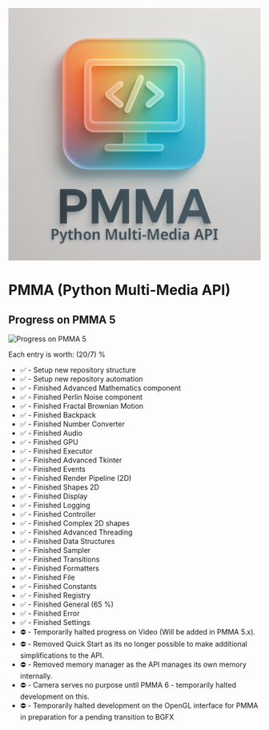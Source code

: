 <div align="center">

  ![PMMA logo](https://github.com/PycraftDeveloper/PMMA/blob/main/repository/SmallLogo.png)
</div>


# PMMA (Python Multi-Media API)

## Progress on PMMA 5

![Progress on PMMA 5](https://geps.dev/progress/100)

Each entry is worth: (20/7) %

* ✅ - Setup new repository structure
* ✅ - Setup new repository automation
* ✅ - Finished Advanced Mathematics component
* ✅ - Finished Perlin Noise component
* ✅ - Finished Fractal Brownian Motion
* ✅ - Finished Backpack
* ✅ - Finished Number Converter
* ✅ - Finished Audio
* ✅ - Finished GPU
* ✅ - Finished Executor
* ✅ - Finished Advanced Tkinter
* ✅ - Finished Events
* ✅ - Finished Render Pipeline (2D)
* ✅ - Finished Shapes 2D
* ✅ - Finished Display
* ✅ - Finished Logging
* ✅ - Finished Controller
* ✅ - Finished Complex 2D shapes
* ✅ - Finished Advanced Threading
* ✅ - Finished Data Structures
* ✅ - Finished Sampler
* ✅ - Finished Transitions
* ✅ - Finished Formatters
* ✅ - Finished File
* ✅ - Finished Constants
* ✅ - Finished Registry
* ✅ - Finished General (65 %)
* ✅ - Finished Error
* ✅ - Finished Settings
* ⛔ - Temporarily halted progress on Video (Will be added in PMMA 5.x).
* ⛔ - Removed Quick Start as its no longer possible to make additional simplifications to the API.
* ⛔ - Removed memory manager as the API manages its own memory internally.
* ⛔ - Camera serves no purpose until PMMA 6 - temporarily halted development on this.
* ⛔ - Temporarily halted development on the OpenGL interface for PMMA in preparation for a pending transition to BGFX